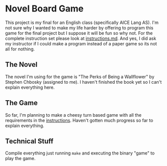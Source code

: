 # Novel Board Game
This project is my final for an English class (specifically AICE Lang AS). I'm not sure why I wanted to make my life harder by offering to program this game for the final project but I suppose it will be fun so why not.
For the complete instruction set please look at [instructions.md](https://github.com/cfrankovich/lang-board-game/edit/main/instructions.md). And yes, I did ask my instructor if I could make a program instead of a paper game so its not all for nothing.

## The Novel
The novel I'm using for the game is "The Perks of Being a Wallflower" by Stephen Chbosky (assigned to me). I haven't finished the book yet so I can't explain everything here.

## The Game
So far, I'm planning to make a cheesy turn based game with all the requirements in the [instructions](https://github.com/cfrankovich/lang-board-game/edit/main/instructions.md). Haven't gotten much progress so far to explain everything.

## Technical Stuff
Compile everything just running `make` and executing the binary "game" to play the game.

